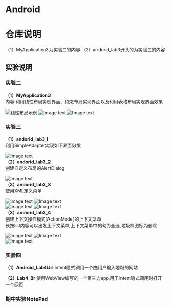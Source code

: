 # Android  
# 仓库说明  
（1）MyApplication3为实验二的内容
（2）andorid_lab3开头的为实验三的内容
## 实验说明  
### 实验二  
**（1）MyApplication3**  
内容:利用线性布局实现界面、约束布局实现界面以及利用表格布局实现界面效果   
  
![线性布局示例](https://github.com/Takitohru/Android/blob/master/Example_image/lab2_linearLayout_image.png)
![Image text](https://github.com/Takitohru/Android/blob/master/Example_image/lab2_con_image.png)
![Image text](https://github.com/Takitohru/Android/blob/master/Example_image/lab2_table_image.png)  
### 实验三  
**（1）andorid_lab3_1**  
利用SimpleAdapter实现如下界面效果  
  
![Image text](https://github.com/Takitohru/Android/blob/master/Example_image/lab3_1_image.png)  
 **（2）andorid_lab3_2**  
创建自定义布局的AlertDialog  
  
![Image text](https://github.com/Takitohru/Android/blob/master/Example_image/lab3_3_2_image.png)  
 **（3）andorid_lab3_3**  
 使用XML定义菜单  
   
   
![Image text](https://github.com/Takitohru/Android/blob/master/Example_image/lab3_3_1_image.png)
![Image text](https://github.com/Takitohru/Android/blob/master/Example_image/lab3_3_2_image.png)  
![Image text](https://github.com/Takitohru/Android/blob/master/Example_image/lab3_3_3_image.png)
![Image text](https://github.com/Takitohru/Android/blob/master/Example_image/lab3_3_4_image.png)  
 **（3）andorid_lab3_4**  
 创建上下文操作模式(ActionMode)的上下文菜单  
 长按list内容可以出发上下文菜单,上下文菜单中的勾为全选,垃圾桶图标为删除  
   
![Image text](https://github.com/Takitohru/Android/blob/master/Example_image/lab3_4_1_image.png)
![Image text](https://github.com/Takitohru/Android/blob/master/Example_image/lab3_4_2_image.png)  
![Image text](https://github.com/Takitohru/Android/blob/master/Example_image/lab3_4_3_image.png)

### 实验四
**（1）Android_Lab4Url**
intent隐式调用一个由用户输入地址的网站

**（2）Lab4_Br**
使用WebView编写的一个第三方app,用于intent隐式调用时打开一个网页

### 期中实验NotePad
